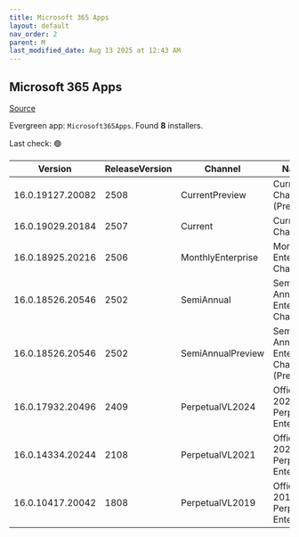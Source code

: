 ```yaml
---
title: Microsoft 365 Apps
layout: default
nav_order: 2
parent: M
last_modified_date: Aug 13 2025 at 12:43 AM
---
```


## Microsoft 365 Apps

[Source](https://www.microsoft.com/office)

Evergreen app: `Microsoft365Apps`. Found **8** installers.

Last check: 🟢

| Version          | ReleaseVersion | Channel           | Name                                     | Date                | EOSDate             | URI                                                                                                    |
| ---------------- | -------------- | ----------------- | ---------------------------------------- | ------------------- | ------------------- | ------------------------------------------------------------------------------------------------------ |
| 16.0.19127.20082 | 2508           | CurrentPreview    | Current Channel (Preview)                | 08/12/2025 19:31:19 | 01/01/0001 00:00:00 | [https://officecdn.microsoft.com/pr/wsus/setup.exe](https://officecdn.microsoft.com/pr/wsus/setup.exe) |
| 16.0.19029.20184 | 2507           | Current           | Current Channel                          | 08/12/2025 10:35:42 | 01/01/0001 00:00:00 | [https://officecdn.microsoft.com/pr/wsus/setup.exe](https://officecdn.microsoft.com/pr/wsus/setup.exe) |
| 16.0.18925.20216 | 2506           | MonthlyEnterprise | Monthly Enterprise Channel               | 08/12/2025 10:37:29 | 10/14/2025 00:00:00 | [https://officecdn.microsoft.com/pr/wsus/setup.exe](https://officecdn.microsoft.com/pr/wsus/setup.exe) |
| 16.0.18526.20546 | 2502           | SemiAnnual        | Semi-Annual Enterprise Channel           | 08/12/2025 10:38:58 | 09/08/2026 00:00:00 | [https://officecdn.microsoft.com/pr/wsus/setup.exe](https://officecdn.microsoft.com/pr/wsus/setup.exe) |
| 16.0.18526.20546 | 2502           | SemiAnnualPreview | Semi-Annual Enterprise Channel (Preview) | 08/12/2025 10:38:49 | 09/09/2025 00:00:00 | [https://officecdn.microsoft.com/pr/wsus/setup.exe](https://officecdn.microsoft.com/pr/wsus/setup.exe) |
| 16.0.17932.20496 | 2409           | PerpetualVL2024   | Office 2024 Perpetual Enterprise         | 08/12/2025 13:26:36 | 01/01/0001 00:00:00 | [https://officecdn.microsoft.com/pr/wsus/setup.exe](https://officecdn.microsoft.com/pr/wsus/setup.exe) |
| 16.0.14334.20244 | 2108           | PerpetualVL2021   | Office 2021 Perpetual Enterprise         | 08/12/2025 13:25:55 | 09/09/2025 00:00:00 | [https://officecdn.microsoft.com/pr/wsus/setup.exe](https://officecdn.microsoft.com/pr/wsus/setup.exe) |
| 16.0.10417.20042 | 1808           | PerpetualVL2019   | Office 2019 Perpetual Enterprise         | 08/12/2025 13:26:02 | 09/09/2025 00:00:00 | [https://officecdn.microsoft.com/pr/wsus/setup.exe](https://officecdn.microsoft.com/pr/wsus/setup.exe) |
